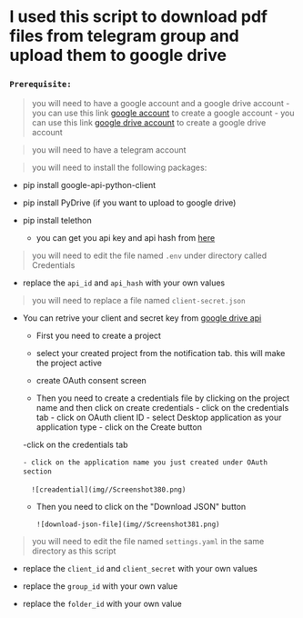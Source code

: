 # I used this script to download pdf files from telegram group and upload them to google drive

### ```Prerequisite:```
> you will need to have a google account and a google drive account
    - you can use this link [google account](https://accounts.google.com/signup/v2/webcreateaccount?flowName=GlifWebSignIn&flowEntry=SignUp) to create a google account 
    - you can use this link [google drive account](https://drive.google.com/drive/my-drive) to create a google drive account 
   

> you will need to have a telegram account


> you will need to install the following packages:

- pip install google-api-python-client   
 
- pip install PyDrive  (if you want to upload to google drive) 

- pip install telethon  

    - you can get you api key and api hash from [here](https://my.telegram.org/apps)
> you will need to edit the file named `.env` under directory called Credentials  

  - replace the `api_id` and `api_hash` with your own values 

> you will need to replace a file named `client-secret.json` 
 
- You can retrive your client and secret key from [google drive api](https://console.cloud.google.com/apis/credentials)
  - First you need to create a project
      
  - select your created project from the notification tab. this will make the project active    

  - create OAuth consent screen
  
  - Then you need to create a credentials file by clicking on the project name and then click on  create credentials
          - click on the credentials tab
          - click on OAuth client ID
          - select Desktop application as your application type
          - click on the Create button
      
  -click on the credentials tab     

      - click on the application name you just created under OAuth section    
          
        ![creadential](img//Screenshot380.png)     
        
  - Then you need to click on the "Download JSON" button

        ![download-json-file](img//Screenshot381.png)

  
> you will need to edit the file named `settings.yaml` in the same directory as this script 

- replace the `client_id` and `client_secret` with your own values

- replace the `group_id` with your own value


- replace the `folder_id` with your own value